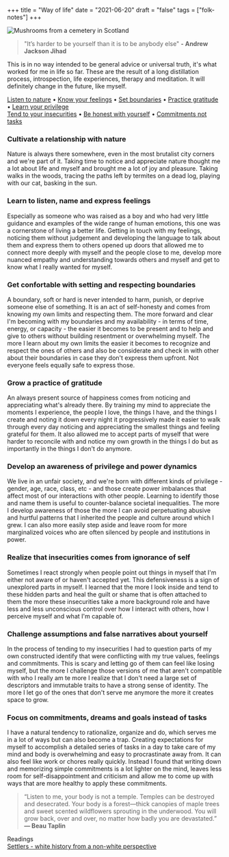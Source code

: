 +++
title = "Way of life"
date = "2021-06-20"
draft = "false"
tags = ["folk-notes"]
+++

![Mushrooms from a cemetery in Scotland](/img/folklore/way-of-life.png)

> "It’s harder to be yourself than it is to be anybody else"
**- Andrew Jackson Jihad**

This is in no way intended to be general advice or universal truth, it's what worked for me in life so far. These are the result of a long distillation process, introspection, life experiences, therapy and meditation. It will definitely change in the future, like myself.

[Listen to nature](#cultivate-a-relationship-with-nature) •
[Know your feelings](#learn-to-listen-name-and-express-feelings) •
[Set boundaries](#get-confortable-with-setting-and-respecting-boundaries) •
[Practice gratitude](#grow-a-practice-of-gratitude) •
[Learn your privilege](#develop-an-awareness-of-privilege-and-power-dynamics)  
[Tend to your insecurities](#realize-that-insecurities-comes-from-ignorance-of-self) •
[Be honest with yourself](#challenge-assumptions-and-false-narratives-about-yourself) •
[Commitments not tasks](#focus-on-commitments-dreams-and-goals-instead-of-tasks)

### Cultivate a relationship with nature  

Nature is always there somewhere, even in the most brutalist city corners and we're part of it. Taking time to notice and appreciate nature thought me a lot about life and myself and brought me a lot of joy and pleasure. Taking walks in the woods, tracing the paths left by termites on a dead log, playing with our cat, basking in the sun.

### Learn to listen, name and express feelings

Especially as someone who was raised as a boy and who had very little guidance and examples of the wide range of human emotions, this one was a cornerstone of living a better life. Getting in touch with my feelings, noticing them without judgement and developing the language to talk about them and express them to others opened up doors that allowed me to connect more deeply with myself and the people close to me, develop more nuanced empathy and understanding towards others and myself and get to know what I really wanted for myself.

### Get confortable with setting and respecting boundaries  

A boundary, soft or hard is never intended to harm, punish, or deprive someone else of something. It is an act of self-honesty and comes from knowing my own limits and respecting them. The more forward and clear I'm becoming with my boundaries and my availability - in terms of time, energy, or capacity - the easier it becomes to be present and to help and give to others without building resentment or overwhelming myself. The more I learn about my own limits the easier it becomes to recognize and respect the ones of others and also be considerate and check in with other about their boundaries in case they don't express them upfront. Not everyone feels equally safe to express those.

### Grow a practice of gratitude  

An always present source of happiness comes from noticing and appreciating what's already there. By training my mind to appreciate the moments I experience, the people I love, the things I have, and the things I create and noting it down every night it progressively made it easier to walk through every day noticing and appreciating the smallest things and feeling grateful for them. It also allowed me to accept parts of myself that were harder to reconcile with and notice my own growth in the things I do but as importantly in the things I don't do anymore.

### Develop an awareness of privilege and power dynamics  

We live in an unfair society, and we're born with different kinds of privilege - gender, age, race, class, etc - and those create power imbalances that affect most of our interactions with other people. Learning to identify those and name them is useful to counter-balance societal inequalities. The more I develop awareness of those the more I can avoid perpetuating abusive and hurtful patterns that I inherited the people and culture around which I grew. I can also more easily step aside and leave room for more marginalized voices who are often silenced by people and institutions in power.

### Realize that insecurities comes from ignorance of self  

Sometimes I react strongly when people point out things in myself that I'm either not aware of or haven't accepted yet. This defensiveness is a sign of unexplored parts in myself. I learned that the more I look inside and tend to these hidden parts and heal the guilt or shame that is often attached to them the more these insecurities take a more background role and have less and less unconscious control over how I interact with others, how I perceive myself and what I'm capable of.

### Challenge assumptions and false narratives about yourself  

In the process of tending to my insecurities I had to question parts of my own constructed identify that were conflicting with my true values, feelings and commitments. This is scary and letting go of them can feel like losing myself, but the more I challenge those versions of me that aren't compatible with who I really am te more I realize that I don't need a large set of descriptors and immutable traits to have a strong sense of identity. The more I let go of the ones that don't serve me anymore the more it creates space to grow.

### Focus on commitments, dreams and goals instead of tasks  

I have a natural tendency to rationalize, organize and do, which serves me in a lot of ways but can also become a trap. Creating expectations for myself to accomplish a detailed series of tasks in a day to take care of my mind and body is overwhelming and easy to procrastinate away from. It can also feel like work or chores really quickly. Instead I found that writing down and memorizing simple commitments is a lot lighter on the mind, leaves less room for self-disappointment and criticism and allow me to come up with ways that are more healthy to apply these commitments.


> “Listen to me, your body is not a temple. Temples can be destroyed and desecrated. Your body is a forest—thick canopies of maple trees and sweet scented wildflowers sprouting in the underwood. You will grow back, over and over, no matter how badly you are devastated.”
**― Beau Taplin**


Readings  
[Settlers - white history from a non-white perspective](https://readsettlers.org/intro.html)
